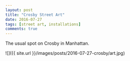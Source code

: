```yaml
---
layout: post
title: "Crosby Street Art"
date: 2016-07-27
tags: [street art, installations]
comments: true
---
```

The usual spot on Crosby in Manhattan.

![]({{ site.url }}/images/posts/2016-07-27-crosby/art.jpg)

